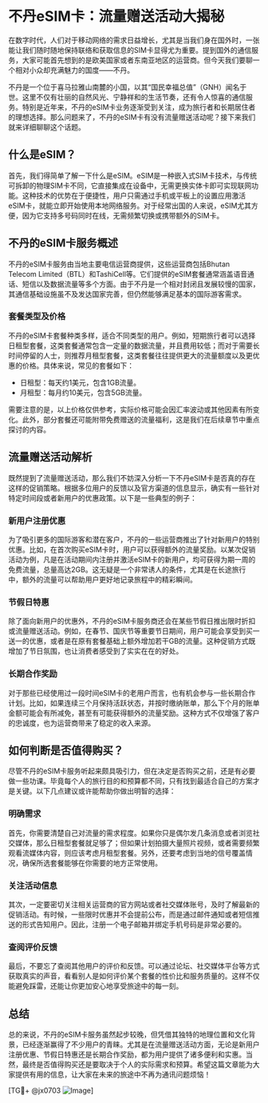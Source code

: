 # 不丹eSIM卡：流量赠送活动大揭秘

在数字时代，人们对于移动网络的需求日益增长，尤其是当我们身在国外时，一张能让我们随时随地保持联络和获取信息的SIM卡显得尤为重要。提到国外的通信服务，大家可能首先想到的是欧美国家或者东南亚地区的运营商。但今天我们要聊一个相对小众却充满魅力的国度——不丹。

不丹是一个位于喜马拉雅山南麓的小国，以其“国民幸福总值”（GNH）闻名于世。这里不仅有壮丽的自然风光、宁静祥和的生活节奏，还有令人惊喜的通信服务。特别是近年来，不丹的eSIM卡业务逐渐受到关注，成为旅行者和长期居住者的理想选择。那么问题来了，不丹的eSIM卡有没有流量赠送活动呢？接下来我们就来详细聊聊这个话题。

## 什么是eSIM？

首先，我们得简单了解一下什么是eSIM。eSIM是一种嵌入式SIM卡技术，与传统可拆卸的物理SIM卡不同，它直接集成在设备中，无需更换实体卡即可实现联网功能。这种技术的优势在于便捷性，用户只需通过手机或平板上的设置应用激活eSIM卡，就能立即开始使用本地网络服务。对于经常出国的人来说，eSIM尤其方便，因为它支持多号码同时在线，无需频繁切换或携带额外的SIM卡。

## 不丹的eSIM卡服务概述

不丹的eSIM卡服务由当地主要电信运营商提供，这些运营商包括Bhutan Telecom Limited（BTL）和TashiCell等。它们提供的eSIM套餐通常涵盖语音通话、短信以及数据流量等多个方面。由于不丹是一个相对封闭且发展较慢的国家，其通信基础设施虽不及发达国家完善，但仍然能够满足基本的国际游客需求。

### 套餐类型及价格

不丹的eSIM卡套餐种类多样，适合不同类型的用户。例如，短期旅行者可以选择日租型套餐，这类套餐通常包含一定量的数据流量，并且费用较低；而对于需要长时间停留的人士，则推荐月租型套餐，这类套餐往往提供更大的流量额度以及更优惠的价格。具体来说，常见的套餐如下：

- 日租型：每天约1美元，包含1GB流量。
- 月租型：每月约10美元，包含5GB流量。

需要注意的是，以上价格仅供参考，实际价格可能会因汇率波动或其他因素有所变化。此外，部分套餐还可能附带免费赠送的流量福利，这是我们在后续章节中重点探讨的内容。

## 流量赠送活动解析

既然提到了流量赠送活动，那么我们不妨深入分析一下不丹eSIM卡是否真的存在这样的促销策略。根据多位用户的反馈以及官方渠道的信息显示，确实有一些针对特定时间段或者新用户的优惠政策。以下是一些典型的例子：

### 新用户注册优惠

为了吸引更多的国际游客和潜在客户，不丹的一些运营商推出了针对新用户的特别优惠。比如，在首次购买eSIM卡时，用户可以获得额外的流量奖励。以某次促销活动为例，凡是在活动期间内注册并激活eSIM卡的新用户，均可获得为期一周的免费流量，总量高达2GB。这无疑是一个非常诱人的条件，尤其是在长途旅行中，额外的流量可以帮助用户更好地记录旅程中的精彩瞬间。

### 节假日特惠

除了面向新用户的优惠外，不丹的eSIM卡服务商还会在某些节假日推出限时折扣或流量赠送活动。例如，在春节、国庆节等重要节日期间，用户可能会享受到买一送一的优惠，或者是在原有套餐基础上额外增加若干GB的流量。这种促销方式既增加了节日氛围，也让消费者感受到了实实在在的好处。

### 长期合作奖励

对于那些已经使用过一段时间eSIM卡的老用户而言，也有机会参与一些长期合作计划。比如，如果连续三个月保持活跃状态，并按时缴纳账单，那么下个月的账单金额可能会有所减免，甚至有可能获得额外的流量奖励。这种方式不仅增强了客户的忠诚度，也为运营商带来了稳定的收入来源。

## 如何判断是否值得购买？

尽管不丹的eSIM卡服务听起来颇具吸引力，但在决定是否购买之前，还是有必要做一些功课。毕竟每个人的旅行目的和预算都不同，只有找到最适合自己的方案才是关键。以下几点建议或许能帮助你做出明智的选择：

### 明确需求

首先，你需要清楚自己对流量的需求程度。如果你只是偶尔发几条消息或者浏览社交媒体，那么日租型套餐就足够了；但如果计划拍摄大量照片视频，或者需要频繁观看流媒体内容，则应该考虑月租型套餐。另外，还要考虑到当地的信号覆盖情况，确保所选套餐能够在你需要的地方正常使用。

### 关注活动信息

其次，一定要密切关注相关运营商的官方网站或者社交媒体账号，及时了解最新的促销活动。有时候，一些限时优惠并不会提前公布，而是通过邮件通知或者短信推送的形式告知用户。因此，注册一个电子邮箱并绑定手机号码是非常必要的。

### 查阅评价反馈

最后，不要忘了查阅其他用户的评价和反馈。可以通过论坛、社交媒体平台等方式获取真实的声音，看看别人是如何评价某个套餐的性价比和服务质量的。这样不仅能避免踩雷，还能让你更加安心地享受旅途中的每一刻。

## 总结

总的来说，不丹的eSIM卡服务虽然起步较晚，但凭借其独特的地理位置和文化背景，已经逐渐赢得了不少用户的青睐。尤其是在流量赠送活动方面，无论是新用户注册优惠、节假日特惠还是长期合作奖励，都为用户提供了诸多便利和实惠。当然，最终是否值得购买还是要取决于个人的实际需求和预算。希望这篇文章能为大家提供有用的信息，让大家在未来的旅途中不再为通讯问题烦恼！

[TG💪+ @jx0703 ![Image](https://github.com/user-attachments/assets/dbca1d08-cadb-493c-b0ec-ad6f7a83f270)]